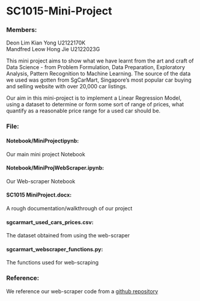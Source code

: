 # SC1015-Mini-Project

### Members: 
Deon Lim Kian Yong U2122170K <br />
Mandfred Leow Hong Jie U2122023G

This mini project aims to show what we have learnt from the art and craft of Data Science - from Problem Formulation, Data Preparation, Exploratory Analysis,
Pattern Recognition to Machine Learning. The source of the data we used was gotten from SgCarMart, Singapore’s most popular car buying and selling website with over 
20,000 car listings. 

Our aim in this mini-project is to implement a Linear Regression Model, using a dataset to determine or form some sort of range of prices, what quantify as a 
reasonable price range for a used car should be.

### File:
#### Notebook/MiniProjectipynb: <br />
Our main mini project Notebook

#### Notebook/MiniProjWebScraper.ipynb: <br />
Our Web-scraper Notebook

#### SC1015 MiniProject.docx: <br />
A rough documentation/walkthrough of our project

#### sgcarmart_used_cars_prices.csv: <br />
The dataset obtained from using the web-scraper

#### sgcarmart_webscraper_functions.py: <br />
The functions used for web-scraping


### Reference: 
We reference our web-scraper code from a [github repository](https://github.com/xianjinseow92/Data-Science-Projects/blob/master/Project_2_SgCarMart%20Price%20Prediction/src/sgcarmart_webscraper_functions.py)
